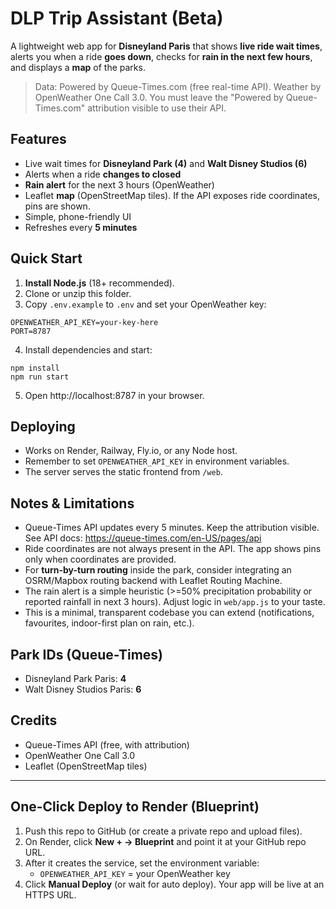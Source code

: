 
# DLP Trip Assistant (Beta)

A lightweight web app for **Disneyland Paris** that shows **live ride wait times**, alerts you when a ride **goes down**, checks for **rain in the next few hours**, and displays a **map** of the parks.

> Data: Powered by Queue-Times.com (free real-time API). Weather by OpenWeather One Call 3.0.
> You must leave the "Powered by Queue-Times.com" attribution visible to use their API.

## Features
- Live wait times for **Disneyland Park (4)** and **Walt Disney Studios (6)**
- Alerts when a ride **changes to closed**
- **Rain alert** for the next 3 hours (OpenWeather)
- Leaflet **map** (OpenStreetMap tiles). If the API exposes ride coordinates, pins are shown.
- Simple, phone-friendly UI
- Refreshes every **5 minutes**

## Quick Start

1. **Install Node.js** (18+ recommended).
2. Clone or unzip this folder.
3. Copy `.env.example` to `.env` and set your OpenWeather key:

```
OPENWEATHER_API_KEY=your-key-here
PORT=8787
```

4. Install dependencies and start:

```
npm install
npm run start
```

5. Open http://localhost:8787 in your browser.

## Deploying
- Works on Render, Railway, Fly.io, or any Node host.
- Remember to set `OPENWEATHER_API_KEY` in environment variables.
- The server serves the static frontend from `/web`.

## Notes & Limitations
- Queue-Times API updates every 5 minutes. Keep the attribution visible. See API docs: https://queue-times.com/en-US/pages/api
- Ride coordinates are not always present in the API. The app shows pins only when coordinates are provided.
- For **turn-by-turn routing** inside the park, consider integrating an OSRM/Mapbox routing backend with Leaflet Routing Machine.
- The rain alert is a simple heuristic (>=50% precipitation probability or reported rainfall in next 3 hours). Adjust logic in `web/app.js` to your taste.
- This is a minimal, transparent codebase you can extend (notifications, favourites, indoor-first plan on rain, etc.).

## Park IDs (Queue-Times)
- Disneyland Park Paris: **4**
- Walt Disney Studios Paris: **6**

## Credits
- Queue-Times API (free, with attribution)
- OpenWeather One Call 3.0
- Leaflet (OpenStreetMap tiles)



---

## One-Click Deploy to Render (Blueprint)

1. Push this repo to GitHub (or create a private repo and upload files).
2. On Render, click **New + → Blueprint** and point it at your GitHub repo URL.
3. After it creates the service, set the environment variable:
   - `OPENWEATHER_API_KEY` = your OpenWeather key
4. Click **Manual Deploy** (or wait for auto deploy). Your app will be live at an HTTPS URL.

